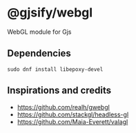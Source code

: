# @gjsify/webgl

WebGL module for Gjs

## Dependencies

```
sudo dnf install libepoxy-devel
```

## Inspirations and credits
 * https://github.com/realh/gwebgl
 * https://github.com/stackgl/headless-gl
 * https://github.com/Maia-Everett/valagl